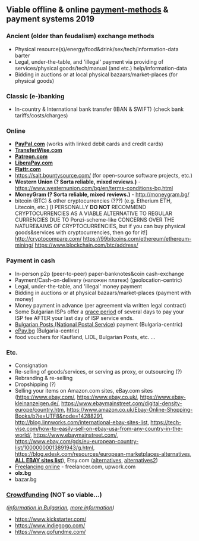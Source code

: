 ## Viable offline & online [payment-methods](https://en.wikipedia.org/wiki/Payment#Methods) & payment systems 2019 ##

### Ancient (older than feudalism) exchange methods ###
* Physical resource(s)/energy/food&drink/sex/tech/information-data barter
* Legal, under-the-table, and 'illegal' payment via providing of services/physical goods/tech/manual (and etc.) help/information-data
* Bidding in auctions or at local physical bazaars/market-places (for physical goods)

### Classic (e-)banking ###
* In-country & International bank transfer (IBAN & SWIFT) (check bank tariffs/costs/charges)

### Online ###
* **[PayPal.com](https://www.paypal.com/)** (works with linked debit cards and credit cards)
* **[TransferWise.com](https://transferwise.com/)**
* **[Patreon.com](https://www.patreon.com/)**
* **[LiberaPay.com](LiberaPay.com)**
* **[Flattr.com](https://flattr.com/)**
* https://salt.bountysource.com/ (for open-source software projects, etc.)
* **Western Union (? Sorta reliable, mixed reviews.)** - https://www.westernunion.com/bg/en/terms-conditions-bg.html
* **MoneyGram (? Sorta reliable, mixed reviews.)** - http://moneygram.bg/
* bitcoin (BTC) & other cryptocurrencies (???) (e.g. Etherium ETH, Litecoin, etc.) [I PERSONALLY **DO NOT** RECOMMEND CRYPTOCURRENCIES AS A VIABLE ALTERNATIVE TO REGULAR CURRENCIES DUE TO Ponzi-scheme-like CONCERNS OVER THE NATURE&AIMS OF CRYPTOCURRENCIES, but if you can buy physical goods&services with cryptocurrencies, then go for it!]
http://cryptocompare.com/
https://99bitcoins.com/ethereum/ethereum-mining/
https://www.blockchain.com/btc/address/

### Payment in cash ###
* In-person p2p (peer-to-peer) paper-banknotes&coin cash-exchange
* Payment/Cash-on-delivery (наложен платеж) (geolocation-centric)
* Legal, under-the-table, and 'illegal' money payment
* Bidding in auctions or at physical bazaars/market-places (payment with money)
* Money payment in advance (per agreement via written legal contract)
* Some Bulgarian ISPs offer a [grace period](https://en.wikipedia.org/wiki/Grace_period) of several days to pay your ISP fee AFTER your last day of ISP service ends.
* [Bulgarian Posts (National Postal Service)](http://bgpost.bg/bg/109) payment (Bulgaria-centric)
* [ePay.bg](https://www.epay.bg/v3main/front?p=mrcs) (Bulgaria-centric)
* food vouchers for Kaufland, LIDL, Bulgarian Posts, etc. ...

### Etc. ###
* Consignation
* Re-selling of goods/services, or serving as proxy, or outsourcing (?)
* Rebranding & re-selling
* Dropshipping (?)
* Selling your items on Amazon.com sites, eBay.com sites (https://www.ebay.com/, https://www.ebay.co.uk/, https://www.ebay-kleinanzeigen.de/, https://www.ebaymainstreet.com/digital-density-europe/country.htm, https://www.amazon.co.uk/Ebay-Online-Shopping-Books/b?ie=UTF8&node=14288291, http://blog.linnworks.com/international-ebay-sites-list, https://tech-vise.com/how-to-easily-sell-on-ebay-usa-from-any-country-in-the-world/, https://www.ebaymainstreet.com/, https://www.ebay.com/gds/eu-european-country-list/10000000013891943/g.html, https://blog.edesk.com/resources/european-marketplaces-alternatives, **[ALL EBAY sites list](http://archive.is/5hZZi)**), Etsy.com ([alternatives](https://www.finder.com/sites-like-etsy), [alternatives2](https://www.shoplo.com/blog/sites-like-etsy/))
* [Freelancing online](https://www.quora.com/Which-are-the-best-websites-to-hire-freelancers) - freelancer.com, upwork.com
* **olx.bg**
* bazar.bg

### [Crowdfunding](https://www.crowdfunding.com/) (NOT so viable...) ###
_([information in Bulgarian](https://www.crowdfunding.com/), [more information](https://www.fundable.com/learn/resources/guides/crowdfunding/what-is-crowdfunding))_
* https://www.kickstarter.com/
* https://www.indiegogo.com/
* https://www.gofundme.com/
